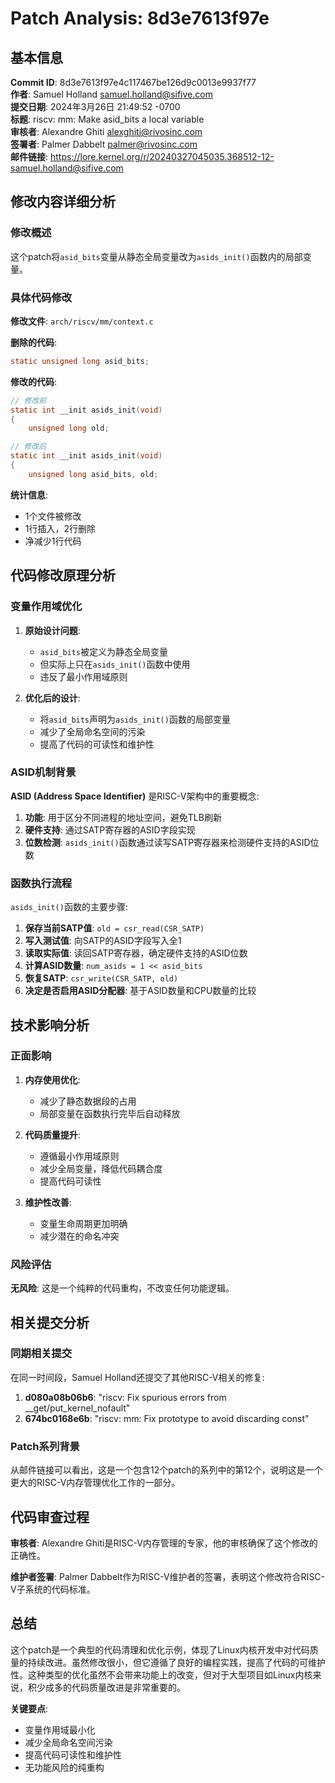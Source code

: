 # Patch Analysis: 8d3e7613f97e

## 基本信息

**Commit ID**: 8d3e7613f97e4c117467be126d9c0013e9937f77  
**作者**: Samuel Holland <samuel.holland@sifive.com>  
**提交日期**: 2024年3月26日 21:49:52 -0700  
**标题**: riscv: mm: Make asid_bits a local variable  
**审核者**: Alexandre Ghiti <alexghiti@rivosinc.com>  
**签署者**: Palmer Dabbelt <palmer@rivosinc.com>  
**邮件链接**: https://lore.kernel.org/r/20240327045035.368512-12-samuel.holland@sifive.com  

## 修改内容详细分析

### 修改概述

这个patch将`asid_bits`变量从静态全局变量改为`asids_init()`函数内的局部变量。

### 具体代码修改

**修改文件**: `arch/riscv/mm/context.c`

**删除的代码**:
```c
static unsigned long asid_bits;
```

**修改的代码**:
```c
// 修改前
static int __init asids_init(void)
{
    unsigned long old;

// 修改后  
static int __init asids_init(void)
{
    unsigned long asid_bits, old;
```

**统计信息**:
- 1个文件被修改
- 1行插入，2行删除
- 净减少1行代码

## 代码修改原理分析

### 变量作用域优化

1. **原始设计问题**:
   - `asid_bits`被定义为静态全局变量
   - 但实际上只在`asids_init()`函数中使用
   - 违反了最小作用域原则

2. **优化后的设计**:
   - 将`asid_bits`声明为`asids_init()`函数的局部变量
   - 减少了全局命名空间的污染
   - 提高了代码的可读性和维护性

### ASID机制背景

**ASID (Address Space Identifier)** 是RISC-V架构中的重要概念:

1. **功能**: 用于区分不同进程的地址空间，避免TLB刷新
2. **硬件支持**: 通过SATP寄存器的ASID字段实现
3. **位数检测**: `asids_init()`函数通过读写SATP寄存器来检测硬件支持的ASID位数

### 函数执行流程

`asids_init()`函数的主要步骤:

1. **保存当前SATP值**: `old = csr_read(CSR_SATP)`
2. **写入测试值**: 向SATP的ASID字段写入全1
3. **读取实际值**: 读回SATP寄存器，确定硬件支持的ASID位数
4. **计算ASID数量**: `num_asids = 1 << asid_bits`
5. **恢复SATP**: `csr_write(CSR_SATP, old)`
6. **决定是否启用ASID分配器**: 基于ASID数量和CPU数量的比较

## 技术影响分析

### 正面影响

1. **内存使用优化**:
   - 减少了静态数据段的占用
   - 局部变量在函数执行完毕后自动释放

2. **代码质量提升**:
   - 遵循最小作用域原则
   - 减少全局变量，降低代码耦合度
   - 提高代码可读性

3. **维护性改善**:
   - 变量生命周期更加明确
   - 减少潜在的命名冲突

### 风险评估

**无风险**: 这是一个纯粹的代码重构，不改变任何功能逻辑。

## 相关提交分析

### 同期相关提交

在同一时间段，Samuel Holland还提交了其他RISC-V相关的修复:

1. **d080a08b06b6**: "riscv: Fix spurious errors from __get/put_kernel_nofault"
2. **674bc0168e6b**: "riscv: mm: Fix prototype to avoid discarding const"

### Patch系列背景

从邮件链接可以看出，这是一个包含12个patch的系列中的第12个，说明这是一个更大的RISC-V内存管理优化工作的一部分。

## 代码审查过程

**审核者**: Alexandre Ghiti是RISC-V内存管理的专家，他的审核确保了这个修改的正确性。

**维护者签署**: Palmer Dabbelt作为RISC-V维护者的签署，表明这个修改符合RISC-V子系统的代码标准。

## 总结

这个patch是一个典型的代码清理和优化示例，体现了Linux内核开发中对代码质量的持续改进。虽然修改很小，但它遵循了良好的编程实践，提高了代码的可维护性。这种类型的优化虽然不会带来功能上的改变，但对于大型项目如Linux内核来说，积少成多的代码质量改进是非常重要的。

**关键要点**:
- 变量作用域最小化
- 减少全局命名空间污染  
- 提高代码可读性和维护性
- 无功能风险的纯重构